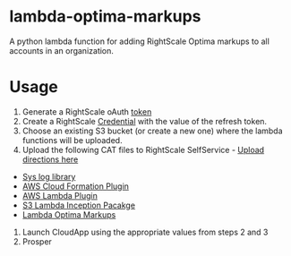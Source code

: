 # lambda-optima-markups
A python lambda function for adding RightScale Optima markups to all accounts in an organization.

# Usage
1. Generate a RightScale oAuth [token](http://docs.rightscale.com/cm/dashboard/settings/account/enable_oauth#overview)
1. Create a RightScale [Credential](http://docs.rightscale.com/cm/dashboard/design/credentials/index.html#create-a-new-credential) with the value of the refresh token.
1. Choose an existing S3 bucket (or create a new one) where the lambda functions will be uploaded.
1. Upload the following CAT files to RightScale SelfService - [Upload directions here](http://docs.rightscale.com/ss/guides/ss_testing_CATs.html#uploading-the-cat)
  * [Sys log library](https://raw.githubusercontent.com/rightscale/rightscale-plugins/f01625b856cb4743ecb1f4ee3093bb39c3e81810/libraries/sys_log.rb)
  * [AWS Cloud Formation Plugin](https://raw.githubusercontent.com/rightscale/rightscale-plugins/f01625b856cb4743ecb1f4ee3093bb39c3e81810/aws/rs_aws_cft/aws_cft_plugin.rb)
  * [AWS Lambda Plugin](https://raw.githubusercontent.com/rightscale/rightscale-plugins/f01625b856cb4743ecb1f4ee3093bb39c3e81810/aws/rs_aws_lambda/aws_lambda_plugin.rb)
  * [S3 Lambda Inception Pacakge](https://github.com/rgeyer/s3-lambda-inception/releases/tag/latest)
  * [Lambda Optima Markups](scheduler.cat.rb)
1. Launch CloudApp using the appropriate values from steps 2 and 3
1. Prosper
